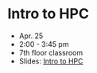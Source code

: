 # Intro to HPC
- Apr. 25
- 2:00 - 3:45 pm
- 7th floor classroom
- Slides: [Intro to HPC](https://sciware.flatironinstitute.org/32_IntroToHPC/slides.html)

